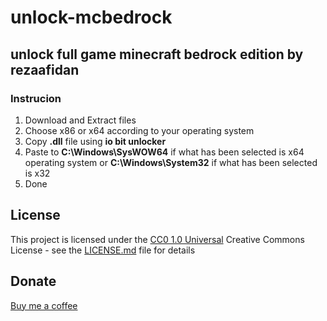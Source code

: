# unlock-mcbedrock
unlock full game minecraft bedrock edition by rezaafidan
---

### Instrucion

1. Download and Extract files
2. Choose x86 or x64 according to your operating system
3. Copy **.dll** file using **io bit unlocker**
4. Paste to **C:\Windows\SysWOW64** if what has been selected is x64 operating system
   or **C:\Windows\System32** if what has been selected is x32
5. Done

## License

This project is licensed under the [CC0 1.0 Universal](LICENSE.md)
Creative Commons License - see the [LICENSE.md](LICENSE.md) file for
details

## Donate

[Buy me a coffee](linki.ee/rezaafidan)
